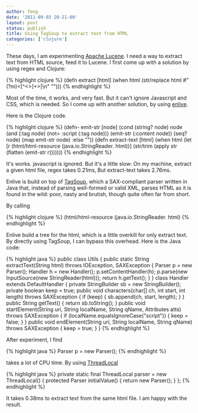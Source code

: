 ```yaml
---
author: feng
date: '2011-09-03 20-21-00'
layout: post
status: publish
title: Using TagSoup to extract text from HTML
categories: ['clojure']
---
```



These days, I am experimenting
[Apache Lucene](http://lucene.apache.org/java/docs/index.html). I need
a way to extract text from HTML source, feed it to Lucene. I first
come up with a solution by using regex and Clojure:

{% highlight clojure %}
(defn extract [html]
  (when html
    (str/replace html #"(?m)<[^<>]+>|\n" "")))
{% endhighlight %}

Most of the time, it works, and very fast. But it can't ignore
Javascript and CSS, which is needed. So I come up with another
solution, by using [enlive](https://github.com/cgrand/enlive ).

Here is the Clojure code.

{% highlight clojure %}
 (defn- emit-str [node]
   (cond (string? node) node
         (and (:tag node)
              (not= :script (:tag node))) (emit-str (:content node))
         (seq? node) (map emit-str node)
         :else ""))
 (defn extract-text [html]
   (when html
     (let [r (html/html-resource (java.io.StringReader. html))]
       (str/trim (apply str (flatten (emit-str r)))))))
{% endhighlight %}

It's works. javascript is ignored. But it's a little slow:
On my machine, extract a given html file, regex takes 0.21ms,
But extract-text takes 2.76ms.

Enlive is build on top of
 [TagSoup](http://home.ccil.org/~cowan/tagsoup/), which a SAX-compliant parser
written in Java that, instead of parsing well-formed or valid XML,
parses HTML as it is found in the wild: poor, nasty and brutish,
though quite often far from short.

By calling

{% highlight clojure %}
(html/html-resource (java.io.StringReader. html)
{% endhighlight %}

Enlive build a tree for the html, which is a little overkill for only
extract text. By directly using TagSoup, I can bypass this overhead.
Here is the Java code:

{% highlight java %}
public class Utils {
    public static String extractText(String html) throws IOException,
            SAXException {
        Parser p = new Parser();
        Handler h = new Handler();
        p.setContentHandler(h);
        p.parse(new InputSource(new StringReader(html)));
        return h.getText();
    }
}
class Handler extends DefaultHandler {
    private StringBuilder sb = new StringBuilder();
    private boolean keep = true;
    public void characters(char[] ch, int start, int length)
            throws SAXException {
        if (keep) {
            sb.append(ch, start, length);
        }
    }
    public String getText() {
        return sb.toString();
    }
    public void startElement(String uri, String localName, String qName,
            Attributes atts) throws SAXException {
        if (localName.equalsIgnoreCase("script")) {
            keep = false;
        }
    }
    public void endElement(String uri, String localName, String qName)
            throws SAXException {
        keep = true;
    }
}
{% endhighlight %}

After experiment, I find

{% highlight java %}
Parser p = new Parser();
{% endhighlight %}

takes a lot of CPU time.
By using
[ThreadLocal](http://download.oracle.com/javase/6/docs/api/java/lang/ThreadLocal.html)

{% highlight java %}
private static final ThreadLocal<Parser> parser = new ThreadLocal<Parser>() {
    protected Parser initialValue() {
        return new Parser();
    }
};
{% endhighlight %}

It takes 0.38ms to extract text from the same html file. I am happy
with the result.

